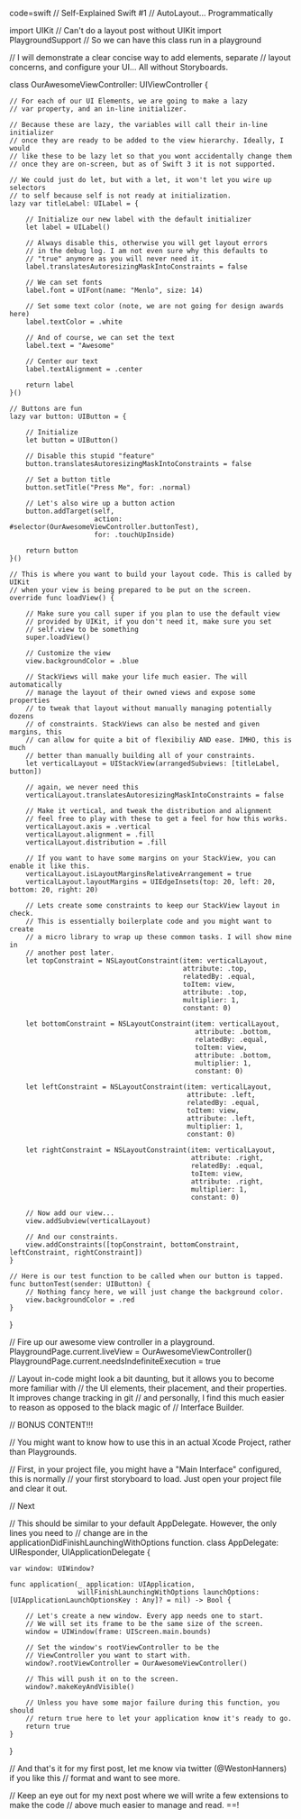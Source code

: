 <!--
Title: Self-Explained Swift #1
Description: Learn Programmatic Autolayout by Example
Date: 2016/12/28
Template: post
Blog: true
-->

code=swift
// Self-Explained Swift  #1
// AutoLayout... Programmatically

import UIKit // Can't do a layout post without UIKit
import PlaygroundSupport // So we can have this class run in a playground

// I will demonstrate a clear concise way to add elements, separate
// layout concerns, and configure your UI... All without Storyboards.

class OurAwesomeViewController: UIViewController {
    
    // For each of our UI Elements, we are going to make a lazy
    // var property, and an in-line initializer.
    
    // Because these are lazy, the variables will call their in-line initializer
    // once they are ready to be added to the view hierarchy. Ideally, I would
    // like these to be lazy let so that you wont accidentally change them
    // once they are on-screen, but as of Swift 3 it is not supported.
    
    // We could just do let, but with a let, it won't let you wire up selectors
    // to self because self is not ready at initialization.
    lazy var titleLabel: UILabel = {
        
        // Initialize our new label with the default initializer
        let label = UILabel()
        
        // Always disable this, otherwise you will get layout errors
        // in the debug log. I am not even sure why this defaults to
        // "true" anymore as you will never need it.
        label.translatesAutoresizingMaskIntoConstraints = false
        
        // We can set fonts
        label.font = UIFont(name: "Menlo", size: 14)
        
        // Set some text color (note, we are not going for design awards here)
        label.textColor = .white
        
        // And of course, we can set the text
        label.text = "Awesome"
        
        // Center our text
        label.textAlignment = .center
        
        return label
    }()
    
    // Buttons are fun
    lazy var button: UIButton = {
        
        // Initialize
        let button = UIButton()
        
        // Disable this stupid "feature"
        button.translatesAutoresizingMaskIntoConstraints = false
        
        // Set a button title
        button.setTitle("Press Me", for: .normal)
        
        // Let's also wire up a button action
        button.addTarget(self,
                         action: #selector(OurAwesomeViewController.buttonTest),
                         for: .touchUpInside)
        
        return button
    }()
    
    // This is where you want to build your layout code. This is called by UIKit
    // when your view is being prepared to be put on the screen.
    override func loadView() {
        
        // Make sure you call super if you plan to use the default view
        // provided by UIKit, if you don't need it, make sure you set
        // self.view to be something
        super.loadView()
        
        // Customize the view
        view.backgroundColor = .blue
        
        // StackViews will make your life much easier. The will automatically
        // manage the layout of their owned views and expose some properties
        // to tweak that layout without manually managing potentially dozens
        // of constraints. StackViews can also be nested and given margins, this 
        // can allow for quite a bit of flexibiliy AND ease. IMHO, this is much 
        // better than manually building all of your constraints.
        let verticalLayout = UIStackView(arrangedSubviews: [titleLabel, button])
        
        // again, we never need this
        verticalLayout.translatesAutoresizingMaskIntoConstraints = false
        
        // Make it vertical, and tweak the distribution and alignment
        // feel free to play with these to get a feel for how this works.
        verticalLayout.axis = .vertical
        verticalLayout.alignment = .fill
        verticalLayout.distribution = .fill
        
        // If you want to have some margins on your StackView, you can enable it like this.
        verticalLayout.isLayoutMarginsRelativeArrangement = true
        verticalLayout.layoutMargins = UIEdgeInsets(top: 20, left: 20, bottom: 20, right: 20)
        
        // Lets create some constraints to keep our StackView layout in check.
        // This is essentially boilerplate code and you might want to create
        // a micro library to wrap up these common tasks. I will show mine in
        // another post later.
        let topConstraint = NSLayoutConstraint(item: verticalLayout,
                                               attribute: .top,
                                               relatedBy: .equal,
                                               toItem: view,
                                               attribute: .top,
                                               multiplier: 1,
                                               constant: 0)
        
        let bottomConstraint = NSLayoutConstraint(item: verticalLayout,
                                                  attribute: .bottom,
                                                  relatedBy: .equal,
                                                  toItem: view,
                                                  attribute: .bottom,
                                                  multiplier: 1,
                                                  constant: 0)
        
        let leftConstraint = NSLayoutConstraint(item: verticalLayout,
                                                attribute: .left,
                                                relatedBy: .equal,
                                                toItem: view,
                                                attribute: .left,
                                                multiplier: 1,
                                                constant: 0)
        
        let rightConstraint = NSLayoutConstraint(item: verticalLayout,
                                                 attribute: .right,
                                                 relatedBy: .equal,
                                                 toItem: view,
                                                 attribute: .right,
                                                 multiplier: 1,
                                                 constant: 0)
        
        // Now add our view...
        view.addSubview(verticalLayout)
        
        // And our constraints.
        view.addConstraints([topConstraint, bottomConstraint, leftConstraint, rightConstraint])
    }
    
    // Here is our test function to be called when our button is tapped.
    func buttonTest(sender: UIButton) {
        // Nothing fancy here, we will just change the background color.
        view.backgroundColor = .red
    }
    
}

// Fire up our awesome view controller in a playground.
PlaygroundPage.current.liveView = OurAwesomeViewController()
PlaygroundPage.current.needsIndefiniteExecution = true

// Layout in-code might look a bit daunting, but it allows you to become more familiar with
// the UI elements, their placement, and their properties. It improves change tracking in git
// and personally, I find this much easier to reason as opposed to the black magic of
// Interface Builder.

// BONUS CONTENT!!!

// You might want to know how to use this in an actual Xcode Project, rather than Playgrounds.

// First, in your project file, you might have a "Main Interface" configured, this is normally
// your first storyboard to load. Just open your project file and clear it out.

// Next

// This should be similar to your default AppDelegate. However, the only lines you need to
// change are in the applicationDidFinishLaunchingWithOptions function.
class AppDelegate: UIResponder, UIApplicationDelegate {
    
    var window: UIWindow?
    
    func application(_ application: UIApplication,
                     willFinishLaunchingWithOptions launchOptions: [UIApplicationLaunchOptionsKey : Any]? = nil) -> Bool {
    
        // Let's create a new window. Every app needs one to start.
        // We will set its frame to be the same size of the screen.
        window = UIWindow(frame: UIScreen.main.bounds)
        
        // Set the window's rootViewController to be the
        // ViewController you want to start with.
        window?.rootViewController = OurAwesomeViewController()
        
        // This will push it on to the screen.
        window?.makeKeyAndVisible()
        
        // Unless you have some major failure during this function, you should
        // return true here to let your application know it's ready to go.
        return true
    }
}

// And that's it for my first post, let me know via twitter (@WestonHanners) if you like this
// format and want to see more.

// Keep an eye out for my next post where we will write a few extensions to make the code
// above much easier to manage and read.
==!